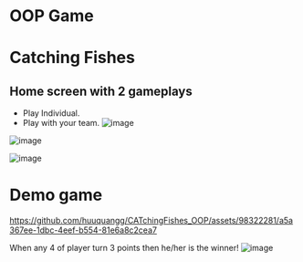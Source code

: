 ﻿# OOP Game
# Catching Fishes

## Home screen with 2 gameplays
- Play Individual.
- Play with your team.
![image](https://github.com/huuquangg/CATchingFishes_OOP/assets/98322281/2f4b8a74-f625-43cc-845a-2b831bb3254c)

![image](https://github.com/huuquangg/CATchingFishes_OOP/assets/98322281/ba291c81-0bb0-489e-a914-e9904f503107)

![image](https://github.com/huuquangg/CATchingFishes_OOP/assets/98322281/41cb41ba-c0fb-40fb-84f8-93537d4fb40e)



# Demo game
https://github.com/huuquangg/CATchingFishes_OOP/assets/98322281/a5a367ee-1dbc-4eef-b554-81e6a8c2cea7

When any 4 of player turn 3 points then he/her is the winner!
![image](https://github.com/huuquangg/CATchingFishes_OOP/assets/98322281/7e5232d5-61be-4f7f-b1d6-29f563e0740b)
